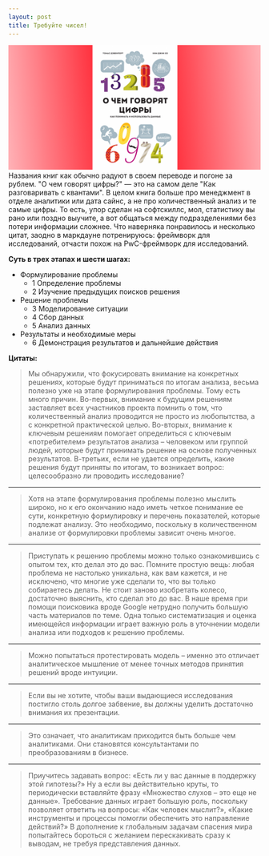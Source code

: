 ```yaml
---
layout: post
title: Требуйте чисел!
---
```


![placeholder](/assets/images/2019-03-05-keeping-up-with-the-quants/keeping-up-with-the-quants.png "Обложка книги О чем говорят цифры")
Названия книг как обычно радуют в своем переводе и погоне за рублем. "О чем говорят цифры?" — это на самом деле "Как разговаривать с квантами". В целом книга больше про менеджмент в отделе аналитики или дата сайнс, а не про количественный анализ и те самые цифры. То есть, упор сделан на софтскиллс, мол, статистику вы рано или поздно выучите, а вот общаться между подразделениями без потери информации сложнее. Что наверняка понравилось и несколько цитат, заодно в маркдауне потренируюсь: фреймворк для исследований, отчасти похож на PwC-фреймворк для исследований. 

**Суть в трех этапах и шести шагах:**
- Формулирование проблемы
	- 1 Определение проблемы
	- 2 Изучение предыдущих поисков решения
- Решение проблемы
	- 3 Моделирование ситуации
	- 4 Сбор данных
	- 5 Анализ данных
- Результаты и необходимые меры
	- 6 Демонстрация результатов и дальнейшие действия

**Цитаты:**
> Мы обнаружили, что фокусировать внимание на конкретных решениях, которые будут приниматься по итогам
> анализа, весьма полезно уже на этапе формулирования проблемы. Тому есть много причин. Во-первых, внимание к 
> будущим решениям заставляет всех участников проекта помнить о том, что количественный анализ проводится не 
> просто из любопытства, а с конкретной практической целью. Во-вторых, внимание к ключевым решениям помогает 
> определиться с ключевым «потребителем» результатов анализа – человеком или группой людей, которые будут 
> принимать решение на основе полученных результатов. В-третьих, если не удается определить, какие решения 
> будут приняты по итогам, то возникает вопрос: целесообразно ли проводить исследование?

***

> Хотя на этапе формулирования проблемы полезно мыслить широко, но к его окончанию надо иметь четкое 
> понимание ее сути, конкретную формулировку и перечень показателей, которые подлежат анализу. Это 
> необходимо, поскольку в количественном анализе от формулировки проблемы зависит очень многое.

***

> Приступать к решению проблемы можно только ознакомившись с опытом тех, кто делал это до вас. Помните 
> простую вещь: любая проблема не настолько уникальна, как вам кажется, и не исключено, что многие уже
> сделали то, что вы только собираетесь делать. Не стоит заново изобретать колесо, достаточно выяснить, кто 
> сделал это до вас. В наше время при помощи поисковика вроде Google нетрудно получить большую часть 
> материалов по теме. Одна только систематизация и оценка имеющейся информации играет важную роль в уточнении 
> модели анализа или подходов к решению проблемы.

***

> Можно попытаться протестировать модель – именно это отличает аналитическое мышление от менее точных методов 
> принятия решений вроде интуиции.

***

> Если вы не хотите, чтобы ваши выдающиеся исследования постигло столь долгое забвение, вы должны уделить 
> достаточно внимания их презентации.

***

> Это означает, что аналитикам приходится быть больше чем аналитиками. Они становятся консультантами по 
> преобразованиям в бизнесе.

***

> Приучитесь задавать вопрос: «Есть ли у вас данные в поддержку этой гипотезы?» Ну а если вы действительно 
> круты, то периодически вставляйте фразу «Множество слухов – это еще не данные». Требование данных играет 
> большую роль, поскольку позволяет ответить на вопросы: «Как человек мыслит?», «Какие инструменты и процессы 
> помогли обеспечить это направление действий?» В дополнение к глобальным задачам спасения мира попытайтесь 
> бороться с желанием перескакивать сразу к выводам, не требуя представления данных.